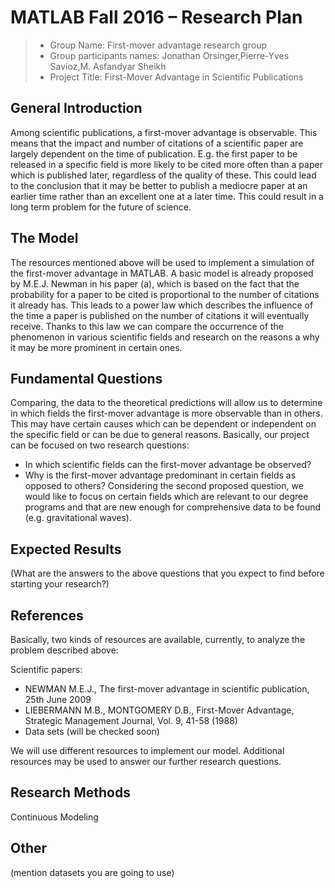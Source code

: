 # MATLAB Fall 2016 – Research Plan 


> * Group Name: First-mover advantage research group
> * Group participants names: Jonathan Orsinger,Pierre-Yves Savioz,M. Asfandyar Sheikh
> * Project Title: First-Mover Advantage in Scientific Publications

## General Introduction

Among scientific publications, a first-mover advantage is observable. This means that the impact and number of citations of a scientific paper are largely dependent on the time of publication. E.g. the first paper to be released in a specific field is more likely to be cited more often than a paper which is published later, regardless of the quality of these. This could lead to the conclusion that it may be better to publish a mediocre paper at an earlier time rather than an excellent one at a later time. This could result in a long term problem for the future of science.

## The Model

The resources mentioned above will be used to implement a simulation of the first-mover advantage in MATLAB. A basic model is already proposed by M.E.J. Newman in his paper (a), which is based on the fact that the probability for a paper to be cited is proportional to the number of citations it already has. This leads to a power law which describes the influence of the time a paper is published on the number of citations it will eventually receive. Thanks to this law we can compare the occurrence of the phenomenon in various scientific fields and research on the reasons a why it may be more prominent in certain ones.

## Fundamental Questions

Comparing, the data to the theoretical predictions will allow us to determine in which fields the first-mover advantage is more observable than in others. This may have certain causes which can be dependent or independent on the specific field or can be due to general reasons. Basically, our project can be focused on two research questions:

- In which scientific fields can the first-mover advantage be observed?
- Why is the first-mover advantage predominant in certain fields as opposed to others? Considering the second proposed question, we would like to focus on certain fields which are relevant to our degree programs and that are new enough for comprehensive data to be found (e.g. gravitational waves).


## Expected Results

(What are the answers to the above questions that you expect to find before starting your research?)


## References 

Basically, two kinds of resources are available, currently, to analyze the problem described above:

Scientific papers:
- NEWMAN M.E.J., The first-mover advantage in scientific publication, 25th June 2009
- LIEBERMANN M.B., MONTGOMERY D.B., First-Mover Advantage, Strategic Management Journal, Vol. 9, 41-58 (1988)
- Data sets (will be checked soon)

We will use different resources to implement our model. Additional resources may be used to answer our further research questions.


## Research Methods

Continuous Modeling


## Other

(mention datasets you are going to use)
